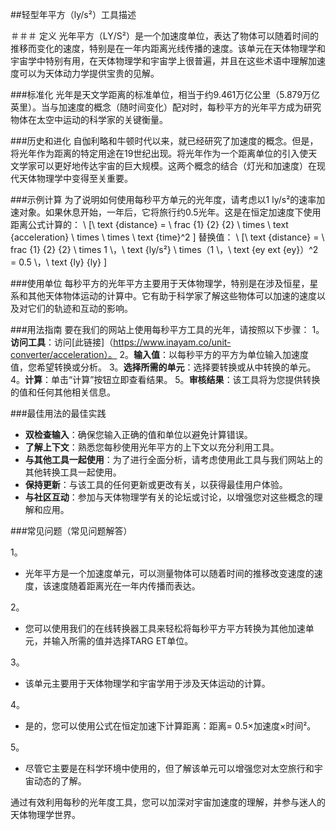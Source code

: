 ##轻型年平方（ly/s²）工具描述

＃＃＃ 定义
光年平方（LY/S²）是一个加速度单位，表达了物体可以随着时间的推移而变化的速度，特别是在一年内距离光线传播的速度。该单元在天体物理学和宇宙学中特别有用，在天体物理学和宇宙学上很普遍，并且在这些术语中理解加速度可以为天体动力学提供宝贵的见解。

###标准化
光年是天文学距离的标准单位，相当于约9.461万亿公里（5.879万亿英里）。当与加速度的概念（随时间变化）配对时，每秒平方的光年平方成为研究物体在太空中运动的科学家的关键衡量。

###历史和进化
自伽利略和牛顿时代以来，就已经研究了加速度的概念。但是，将光年作为距离的特定用途在19世纪出现。将光年作为一个距离单位的引入使天文学家可以更好地传达宇宙的巨大规模。这两个概念的结合（灯光和加速度）在现代天体物理学中变得至关重要。

###示例计算
为了说明如何使用每秒平方单元的光年度，请考虑以1 ly/s²的速率加速对象。如果休息开始，一年后，它将旅行约0.5光年。这是在恒定加速度下使用距离公式计算的：
\ [\ text {distance} = \ frac {1} {2} {2} \ times \ text {acceleration} \ times \ times \ text {time}^2 \]
替换值：
\ [\ text {distance} = \ frac {1} {2} {2} \ times 1 \，\ text {ly/s²} \ times（1 \，\ text {ey ext {ey}）^2 = 0.5 \，\ text {ly} {ly} \]

###使用单位
每秒平方的光年平方主要用于天体物理学，特别是在涉及恒星，星系和其他天体物体运动的计算中。它有助于科学家了解这些物体可以加速的速度以及对它们的轨迹和互动的影响。

###用法指南
要在我们的网站上使用每秒平方工具的光年，请按照以下步骤：
1。**访问工具**：访问[此链接]（https://www.inayam.co/unit-converter/acceleration）。
2。**输入值**：以每秒平方的平方为单位输入加速度值，您希望转换或分析。
3。**选择所需的单元**：选择要转换或从中转换的单元。
4。**计算**：单击“计算”按钮立即查看结果。
5。**审核结果**：该工具将为您提供转换的值和任何其他相关信息。

###最佳用法的最佳实践
- **双检查输入**：确保您输入正确的值和单位以避免计算错误。
- **了解上下文**：熟悉您每秒使用光年平方的上下文以充分利用工具。
- **与其他工具一起使用**：为了进行全面分析，请考虑使用此工具与我们网站上的其他转换工具一起使用。
- **保持更新**：与该工具的任何更新或更改有关，以获得最佳用户体验。
- **与社区互动**：参加与天体物理学有关的论坛或讨论，以增强您对这些概念的理解和应用。

###常见问题（常见问题解答）

1。
- 光年平方是一个加速度单元，可以测量物体可以随着时间的推移改变速度的速度，该速度随着距离光在一年内传播而表达。

2。
- 您可以使用我们的在线转换器工具来轻松将每秒平方平方转换为其他加速单元，并输入所需的值并选择TARG ET单位。

3。
- 该单元主要用于天体物理学和宇宙学用于涉及天体运动的计算。

4。
- 是的，您可以使用公式在恒定加速下计算距离：距离= 0.5×加速度×时间²。

5。
- 尽管它主要是在科学环境中使用的，但了解该单元可以增强您对太空旅行和宇宙动态的了解。

通过有效利用每秒的光年度工具，您可以加深对宇宙加速度的理解，并参与迷人的天体物理学世界。